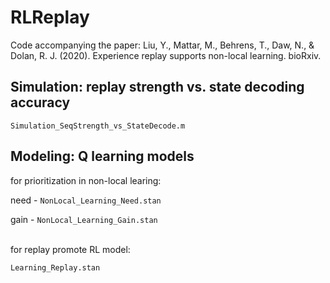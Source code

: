 # RLReplay
Code accompanying the paper: Liu, Y., Mattar, M., Behrens, T., Daw, N., & Dolan, R. J. (2020). Experience replay supports non-local learning. bioRxiv.

## Simulation: replay strength vs. state decoding accuracy
``` Simulation_SeqStrength_vs_StateDecode.m ```

## Modeling: Q learning models
for prioritization in non-local learing:

need - ``` NonLocal_Learning_Need.stan ```

gain - ``` NonLocal_Learning_Gain.stan ```  

<br />
for replay promote RL model:

``` Learning_Replay.stan ```
